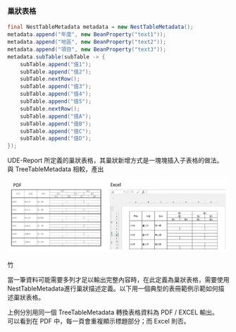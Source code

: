 ### 巢狀表格

``` java
final NestTableMetadata metadata = new NestTableMetadata();
metadata.append("年度", new BeanProperty("text1"));
metadata.append("地區", new BeanProperty("text2"));
metadata.append("項目", new BeanProperty("text3"));
metadata.subTable(subTable -> {
    subTable.append("值1");
    subTable.append("值2");
    subTable.nextRow();
    subTable.append("值3");
    subTable.append("值4");
    subTable.append("值5");
    subTable.nextRow();
    subTable.append("值A");
    subTable.append("值B");
    subTable.append("值C");
    subTable.append("值D");
});
```

UDE-Report 所定義的巢狀表格，其巢狀新增方式是一塊塊插入子表格的做法。
與 TreeTableMetadata 相較，產出




![](/assets/ch06/nestTable-basic.png)





竹

當一筆資料可能需要多列才足以輸出完整內容時，在此定義為巢狀表格，需要使用NestTableMetadata進行巢狀描述定義。以下用一個典型的表冊範例示範如何描述巢狀表格。







上例分別用同一個 TreeTableMetadata 轉換表格資料為 PDF / EXCEL 輸出。  
可以看到在 PDF 中，每一頁會重複顯示標題部分；而 Excel 則否。

